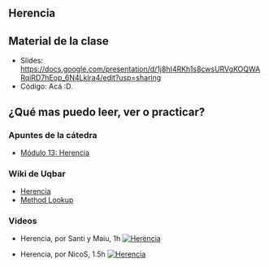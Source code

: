 ## Herencia

## Material de la clase

- Slides: https://docs.google.com/presentation/d/1j8hI4RKh1s8cwsURVgKOQWARqiRD7hEop_6N4Lklra4/edit?usp=sharing
- Código: Acá :D.

## ¿Qué mas puedo leer, ver o practicar?

### Apuntes de la cátedra
- [Módulo 13: Herencia](https://docs.google.com/document/d/1KdG7NrKPgPh4bAcyLuDG2G1iWP7Ze2GFs91qzlvDKqI/edit)

### Wiki de Uqbar

- [Herencia](https://wiki.uqbar.org/wiki/articles/herencia.html)
- [Method Lookup](https://wiki.uqbar.org/wiki/articles/method-lookup.html)

### Videos

- Herencia, por Santi y Maiu, 1h
[![Herencia](https://img.youtube.com/vi/kMSqJUcLRts/0.jpg)](https://youtu.be/kMSqJUcLRts "Herencia")

- Herencia, por NicoS, 1.5h
[![Herencia](https://img.youtube.com/vi/bTaIWujOfMw/0.jpg)](https://youtu.be/bTaIWujOfMw "Herencia")
